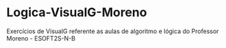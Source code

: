 # Logica-VisualG-Moreno
Exercícios de VisualG referente as aulas de algoritmo e lógica do Professor Moreno - ESOFT2S-N-B
